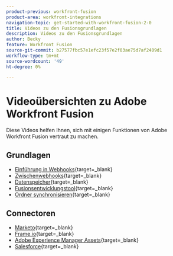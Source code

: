 ```yaml
---
product-previous: workfront-fusion
product-area: workfront-integrations
navigation-topic: get-started-with-workfront-fusion-2-0
title: Videos zu den Fusionsgrundlagen
description: Videos zu den Fusionsgrundlagen
author: Becky
feature: Workfront Fusion
source-git-commit: b27577fbc57e1efc23f57e2f03ae75d7af2409d1
workflow-type: tm+mt
source-wordcount: '49'
ht-degree: 0%

---
```


# Videoübersichten zu Adobe Workfront Fusion

Diese Videos helfen Ihnen, sich mit einigen Funktionen von Adobe Workfront Fusion vertraut zu machen.

## Grundlagen

* [Einführung in Webhooks](https://video.tv.adobe.com/v/3427025/){target=_blank}
* [Zwischenwebhooks](https://video.tv.adobe.com/v/3427030/){target=_blank}
* [Datenspeicher](https://video.tv.adobe.com/v/3427029/){target=_blank}
* [Fusionsentwicklungstool](https://video.tv.adobe.com/v/3427031/){target=_blank}
* [Ordner synchronisieren](https://video.tv.adobe.com/v/3427033/){target=_blank}

## Connectoren

* [Marketo](https://video.tv.adobe.com/v/3427026/){target=_blank}
* [Frame.io](https://video.tv.adobe.com/v/3427032/){target=_blank}
* [Adobe Experience Manager Assets](https://video.tv.adobe.com/v/3427034/){target=_blank}
* [Salesforce](https://video.tv.adobe.com/v/3427027/){target=_blank}









